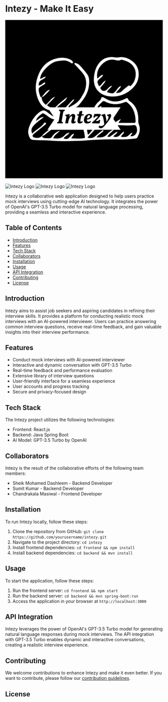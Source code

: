 # Intezy - Make It Easy

![Intezy Logo](Intezy-1.png)

<!-- Reduced image size with specified width -->
<img src="logo.png" alt="Intezy Logo" width="200">

<!-- Reduced image size with specified height -->
<img src="logo.png" alt="Intezy Logo" height="100">

<!-- Reduced image size with specified width and height -->
<img src="logo.png" alt="Intezy Logo" width="200" height="100">


Intezy is a collaborative web application designed to help users practice mock interviews using cutting-edge AI technology. It integrates the power of OpenAI's GPT-3.5 Turbo model for natural language processing, providing a seamless and interactive experience.

## Table of Contents

- [Introduction](#introduction)
- [Features](#features)
- [Tech Stack](#tech-stack)
- [Collaborators](#collaborators)
- [Installation](#installation)
- [Usage](#usage)
- [API Integration](#api-integration)
- [Contributing](#contributing)
- [License](#license)

## Introduction

Intezy aims to assist job seekers and aspiring candidates in refining their interview skills. It provides a platform for conducting realistic mock interviews with an AI-powered interviewer. Users can practice answering common interview questions, receive real-time feedback, and gain valuable insights into their interview performance.

## Features

- Conduct mock interviews with AI-powered interviewer
- Interactive and dynamic conversation with GPT-3.5 Turbo
- Real-time feedback and performance evaluation
- Extensive library of interview questions
- User-friendly interface for a seamless experience
- User accounts and progress tracking
- Secure and privacy-focused design

## Tech Stack

The Intezy project utilizes the following technologies:

- Frontend: React.js
- Backend: Java Spring Boot
- AI Model: GPT-3.5 Turbo by OpenAI

## Collaborators

Intezy is the result of the collaborative efforts of the following team members:

- Sheik Mohamed Dashleem - Backend Developer
- Sumit Kumar - Backend Developer
- Chandrakala Masiwal - Frontend Developer

## Installation

To run Intezy locally, follow these steps:

1. Clone the repository from GitHub: `git clone https://github.com/yourusername/intezy.git`
2. Navigate to the project directory: `cd intezy`
3. Install frontend dependencies: `cd frontend && npm install`
4. Install backend dependencies: `cd backend && mvn install`

## Usage

To start the application, follow these steps:

1. Run the frontend server: `cd frontend && npm start`
2. Run the backend server: `cd backend && mvn spring-boot:run`
3. Access the application in your browser at `http://localhost:3000`

## API Integration

Intezy leverages the power of OpenAI's GPT-3.5 Turbo model for generating natural language responses during mock interviews. The API integration with GPT-3.5 Turbo enables dynamic and interactive conversations, creating a realistic interview experience.

## Contributing

We welcome contributions to enhance Intezy and make it even better. If you want to contribute, please follow our [contribution guidelines](CONTRIBUTING.md).

## License

